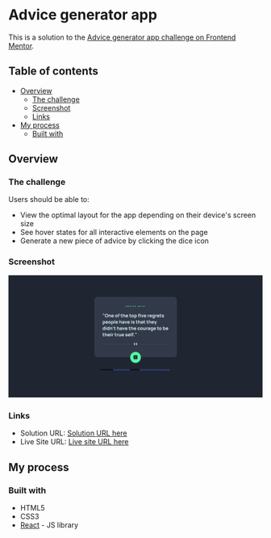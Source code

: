 # Advice generator app

This is a solution to the [Advice generator app challenge on Frontend Mentor](https://www.frontendmentor.io/challenges/advice-generator-app-QdUG-13db).

## Table of contents

- [Overview](#overview)
  - [The challenge](#the-challenge)
  - [Screenshot](#screenshot)
  - [Links](#links)
- [My process](#my-process)
  - [Built with](#built-with)

## Overview

### The challenge

Users should be able to:

- View the optimal layout for the app depending on their device's screen size
- See hover states for all interactive elements on the page
- Generate a new piece of advice by clicking the dice icon

### Screenshot

![](./src/assets/images/screenshot.png)

### Links

- Solution URL: [Solution URL here](https://github.com/derianrddev/advice-generator-app)
- Live Site URL: [Live site URL here](https://derianrddev.github.io/advice-generator-app/)

## My process

### Built with

- HTML5
- CSS3
- [React](https://reactjs.org/) - JS library